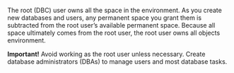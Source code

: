 The root (DBC) user owns all the space in the environment. As you create new databases and users, any permanent space you grant them is subtracted from the root user’s available permanent space. Because all space ultimately comes from the root user, the root user owns all objects environment.

**Important!** Avoid working as the root user unless necessary. Create database administrators (DBAs) to manage users and most database tasks.

